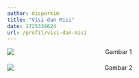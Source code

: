 ```yaml
---
author: disperkim
title: "Visi dan Misi"
date: 1725338624
url: /profil/visi-dan-misi
---
```


<p></p>

<div style="text-align: center;"><!-- Gambar pertama --> <img src="/images/KXGhJDNRoT1yXf6tZxAh.jpeg" alt="Gambar 1" style="max-width: 100%; max-height: 45vh; display: block; margin-bottom: 20px;" /> <!-- Gambar kedua --> <img src="/images/pf5Njk59Aq6BQaF8cMPc.jpg" alt="Gambar 2" style="max-width: 100%; max-height: 45vh; display: block;" /></div>

